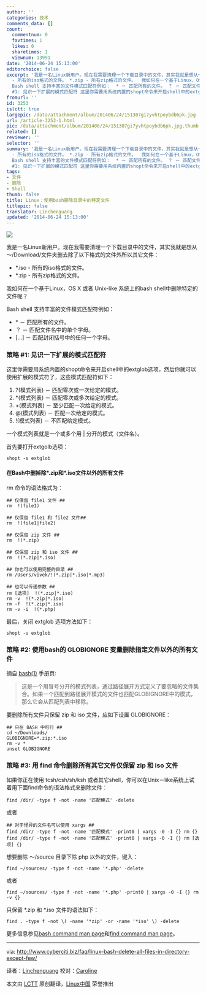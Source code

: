 ```yaml
---
author: ''
categories: 技术
comments_data: []
count:
  commentnum: 0
  favtimes: 1
  likes: 0
  sharetimes: 1
  viewnum: 13991
date: '2014-06-24 15:13:00'
editorchoice: false
excerpt: '我是一名Linux新用户。现在我需要清理一个下载目录中的文件，其实我就是想从～/Download/文件夹删去除了以下格式的文件外所以其它文件：  *.iso
  - 所有的iso格式的文件。 *.zip - 所有zip格式的文件。  我如何在一个基于Linux，OS X 或者 Unix-like 系统上的bash shell中删除特定的文件呢？
  Bash shell 支持丰富的文件模式匹配符例如：  * － 匹配所有的文件。 ？ － 匹配文件名中的单个字母。  － 匹配封闭括号中的任何一个字母。  策略
  #1: 见识一下扩展的模式匹配符 这里你需要用系统内置的shopt命令来开启shell中的extglob选项，然后'
fromurl: ''
id: 3253
islctt: true
largepic: /data/attachment/album/201406/24/151307gi7yvhtpoybdb6pk.jpg
url: /article-3253-1.html
pic: /data/attachment/album/201406/24/151307gi7yvhtpoybdb6pk.jpg.thumb.jpg
related: []
reviewer: ''
selector: ''
summary: '我是一名Linux新用户。现在我需要清理一个下载目录中的文件，其实我就是想从～/Download/文件夹删去除了以下格式的文件外所以其它文件：  *.iso
  - 所有的iso格式的文件。 *.zip - 所有zip格式的文件。  我如何在一个基于Linux，OS X 或者 Unix-like 系统上的bash shell中删除特定的文件呢？
  Bash shell 支持丰富的文件模式匹配符例如：  * － 匹配所有的文件。 ？ － 匹配文件名中的单个字母。  － 匹配封闭括号中的任何一个字母。  策略
  #1: 见识一下扩展的模式匹配符 这里你需要用系统内置的shopt命令来开启shell中的extglob选项，然后'
tags:
- 文件
- 删除
- Shell
thumb: false
title: Linux：使用bash删除目录中的特定文件
titlepic: false
translator: Linchenguang
updated: '2014-06-24 15:13:00'
---
```


![](/data/attachment/album/201406/24/151307gi7yvhtpoybdb6pk.jpg)


我是一名Linux新用户。现在我需要清理一个下载目录中的文件，其实我就是想从～/Download/文件夹删去除了以下格式的文件外所以其它文件：


* \*.iso - 所有的iso格式的文件。
* \*.zip - 所有zip格式的文件。


我如何在一个基于Linux，OS X 或者 Unix-like 系统上的bash shell中删除特定的文件呢？


Bash shell 支持丰富的文件模式匹配符例如：


* \* － 匹配所有的文件。
* ？ － 匹配文件名中的单个字母。
* [...] － 匹配封闭括号中的任何一个字母。


### 策略 #1: 见识一下扩展的模式匹配符


这里你需要用系统内置的shopt命令来开启shell中的extglob选项，然后你就可以使用扩展的模式符了，这些模式匹配符如下：


1. ?(模式列表) － 匹配零次或一次给定的模式。
2. \*(模式列表) － 匹配零次或多次给定的模式。
3. +(模式列表) － 至少匹配一次给定的模式。
4. @(模式列表) － 匹配一次给定的模式。
5. !(模式列表) － 不匹配给定模式。


一个模式列表就是一个或多个用 | 分开的模式（文件名）。


首先要打开extgolb选项：



```
shopt -s extglob

```

#### 在Bash中删掉除*.zip和*.iso文件以外的所有文件


rm 命令的语法格式为：



```
## 仅保留 file1 文件 ##
rm  !(file1)

## 仅保留 file1 和 file2 文件## 
rm  !(file1|file2)

## 仅保留 zip 文件 ##
rm  !(*.zip)

## 仅保留 zip 和 iso 文件 ##
rm  !(*.zip|*.iso)

## 你也可以使用完整的目录 ##
rm /Users/vivek/!(*.zip|*.iso|*.mp3)

## 也可以传递参数 ##
rm [选项]  !(*.zip|*.iso)
rm -v  !(*.zip|*.iso)
rm -f  !(*.zip|*.iso)
rm -v -i  !(*.php)

```

最后，关闭 extglob 选项方法如下：



```
shopt -u extglob

```

### 策略 #2: 使用bash的 GLOBIGNORE 变量删除指定文件以外的所有文件


摘自 [bash(1)](http://www.manpager.com/linux/man1/bash.1.html) 手册页:



> 
> 这是一个用冒号分开的模式列表，通过路径展开方式定义了要忽略的文件集合。如果一个匹配到路径展开模式的文件也匹配GLOBIGNORE中的模式，那么它会从匹配列表中移除。
> 
> 
> 


要删除所有文件只保留 zip 和 iso 文件，应如下设置 GLOBIGNORE：



```
## 只在 BASH 中可行 ##
cd ~/Downloads/
GLOBIGNORE=*.zip:*.iso
rm -v *
unset GLOBIGNORE

```

### 策略 #3: 用 find 命令删除所有其它文件仅保留 zip 和 iso 文件


如果你正在使用 tcsh/csh/sh/ksh 或者其它shell，你可以在Unix－like系统上试着用下面find命令的语法格式来删除文件：



```
find /dir/ -type f -not -name '匹配模式' -delete

```

或者



```
## 对于怪异的文件名可以使用 xargs ##
find /dir/ -type f -not -name '匹配模式' -print0 | xargs -0 -I {} rm {}
find /dir/ -type f -not -name '匹配模式' -print0 | xargs -0 -I {} rm [选项] {}

```

想要删除 ～/source 目录下除 php 以外的文件，键入：



```
find ~/sources/ -type f -not -name '*.php' -delete

```

或者



```
find ~/sources/ -type f -not -name '*.php' -print0 | xargs -0 -I {} rm -v {}

```

只保留 \*.zip 和 \*.iso 文件的语法如下：



```
find . -type f -not \( -name '*zip' -or -name '*iso' \) -delete

```

更多信息参见[bash command man page](http://www.manpager.com/linux/man1/bash.1.html)和[find command man page](http://www.manpager.com/linux/man1/find.1.html)。




---


via: <http://www.cyberciti.biz/faq/linux-bash-delete-all-files-in-directory-except-few/>


译者：[Linchenguang](https://github.com/Linchenguang) 校对：[Caroline](https://github.com/carolinewuyan)


本文由 [LCTT](https://github.com/LCTT/TranslateProject) 原创翻译，[Linux中国](http://linux.cn/) 荣誉推出
